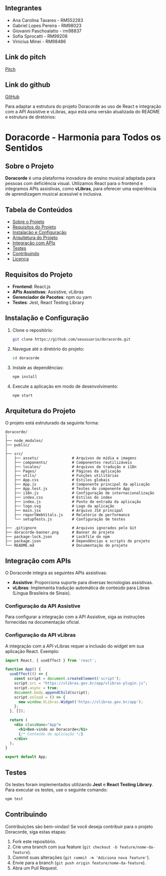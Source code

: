 ## Integrantes 

- Ana Carolina Tavares - RM552283
- Gabriel Lopes Pereira - RM98023
- Giovanni Paschoalatto - rm98837
- Sofia Sprocatti - RM99208
- Vinicius Minei - RM98486

## Link do pitch
[Pitch](https://www.youtube.com/watch?v=Dftv_DrgO88)

## Link do github
[GitHub](https://github.com/anabrandt/sprint3-ia)

Para adaptar a estrutura do projeto Doracorde ao uso de React e integração com a API Assistive e vLibras, aqui está uma versão atualizada do README e estrutura de diretórios:


# Doracorde - Harmonia para Todos os Sentidos

## Sobre o Projeto
**Doracorde** é uma plataforma inovadora de ensino musical adaptada para pessoas com deficiência visual. Utilizamos React para o frontend e integramos APIs assistivas, como **vLibras**, para oferecer uma experiência de aprendizagem musical acessível e inclusiva.

## Tabela de Conteúdos
- [Sobre o Projeto](#sobre-o-projeto)
- [Requisitos do Projeto](#requisitos-do-projeto)
- [Instalação e Configuração](#instalação-e-configuração)
- [Arquitetura do Projeto](#arquitetura-do-projeto)
- [Integração com APIs](#integração-com-apis)
- [Testes](#testes)
- [Contribuindo](#contribuindo)
- [Licença](#licença)

## Requisitos do Projeto
- **Frontend**: React.js
- **APIs Assistivas**: Assistive, vLibras
- **Gerenciador de Pacotes**: npm ou yarn
- **Testes**: Jest, React Testing Library

## Instalação e Configuração
1. Clone o repositório:
   ```bash
   git clone https://github.com/seuusuario/doracorde.git
   ```
2. Navegue até o diretório do projeto:
   ```bash
   cd doracorde
   ```
3. Instale as dependências:
   ```bash
   npm install
   ```
4. Execute a aplicação em modo de desenvolvimento:
   ```bash
   npm start
   ```

## Arquitetura do Projeto
O projeto está estruturado da seguinte forma:

```
doracorde/
│
├── node_modules/
├── public/
│
├── src/
│   ├── assets/               # Arquivos de mídia e imagens
│   ├── components/           # Componentes reutilizáveis
│   ├── locales/              # Arquivos de tradução e i18n
│   ├── Pages/                # Páginas da aplicação
│   ├── utils/                # Funções utilitárias
│   ├── App.css               # Estilos globais
│   ├── App.js                # Componente principal da aplicação
│   ├── App.test.js           # Testes do componente App
│   ├── i18n.js               # Configuração de internacionalização
│   ├── index.css             # Estilos do index
│   ├── index.js              # Ponto de entrada da aplicação
│   ├── logo.svg              # Logo da aplicação
│   ├── main.jsx              # Arquivo JSX principal
│   ├── reportWebVitals.js    # Relatório de performance
│   └── setupTests.js         # Configuração de testes
│
├── .gitignore                # Arquivos ignorados pelo Git
├── doracorde-banner.png      # Banner do projeto
├── package-lock.json         # Lockfile do npm
├── package.json              # Dependências e scripts do projeto
└── README.md                 # Documentação do projeto
```

## Integração com APIs
O Doracorde integra as seguintes APIs assistivas:
- **Assistive**: Proporciona suporte para diversas tecnologias assistivas.
- **vLibras**: Implementa tradução automática de conteúdo para Libras (Língua Brasileira de Sinais).

### Configuração da API Assistive
Para configurar a integração com a API Assistive, siga as instruções fornecidas na documentação oficial.

### Configuração da API vLibras
A integração com a API vLibras requer a inclusão do widget em sua aplicação React. Exemplo:

```jsx
import React, { useEffect } from 'react';

function App() {
  useEffect(() => {
    const script = document.createElement('script');
    script.src = "https://vlibras.gov.br/app/vlibras-plugin.js";
    script.async = true;
    document.body.appendChild(script);
    script.onload = () => {
      new window.VLibras.Widget('https://vlibras.gov.br/app');
    };
  }, []);

  return (
    <div className="App">
      <h1>Bem-vindo ao Doracorde</h1>
      {/* Conteúdo da aplicação */}
    </div>
  );
}

export default App;
```

## Testes
Os testes foram implementados utilizando **Jest** e **React Testing Library**. Para executar os testes, use o seguinte comando:

```bash
npm test
```

## Contribuindo
Contribuições são bem-vindas! Se você deseja contribuir para o projeto Doracorde, siga estas etapas:

1. Fork este repositório.
2. Crie uma branch com sua feature (`git checkout -b feature/nome-da-feature`).
3. Commit suas alterações (`git commit -m 'Adiciona nova feature'`).
4. Envie para a branch (`git push origin feature/nome-da-feature`).
5. Abra um Pull Request.
